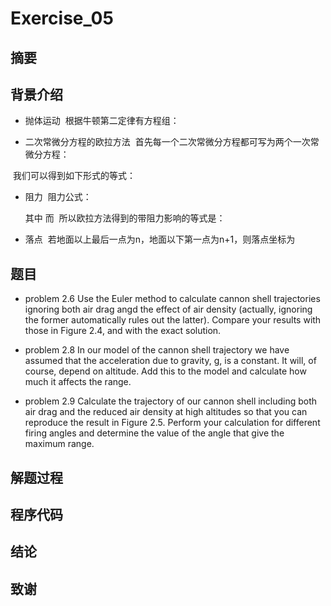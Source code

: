 # Exercise_05

## 摘要


## 背景介绍
* 抛体运动
  根据牛顿第二定律有方程组：
  
  
* 二次常微分方程的欧拉方法
  首先每一个二次常微分方程都可写为两个一次常微分方程：
  
  
  我们可以得到如下形式的等式：
  
  
* 阻力
  阻力公式：
  
  其中
  而
  所以欧拉方法得到的带阻力影响的等式是：
  
* 落点
  若地面以上最后一点为n，地面以下第一点为n+1，则落点坐标为
  
  

## 题目
* problem 2.6
  Use the Euler method to calculate cannon shell trajectories ignoring both air drag angd the effect of air density (actually, ignoring the former automatically rules out the latter). Compare your results with those in Figure 2.4, and with the exact solution.
  
* problem 2.8 
  In our model of the cannon shell trajectory we have assumed that the acceleration due to gravity, g, is a constant. It will, of course, depend on altitude. Add this to the model and calculate how much it affects the range.
  
* problem 2.9 
  Calculate the trajectory of our cannon shell including both air drag and the reduced air density at high altitudes so that you can reproduce the result in Figure 2.5. Perform your calculation for different firing angles and determine the value of the angle that give the maximum range.

## 解题过程

## 程序代码

## 结论

## 致谢
